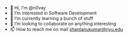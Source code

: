 - 👋 Hi, I’m @n0vay
- 👀 I’m interested in Software Development
- 🌱 I’m currently learning a bunch of stuff
- 💞️ I’m looking to collaborate on anything interesting
- 📫 How to reach me on mail shantanukumar@nyu.edu

<!---
n0vay/n0vay is a ✨ special ✨ repository because its `README.md` (this file) appears on your GitHub profile.
You can click the Preview link to take a look at your changes.
--->
